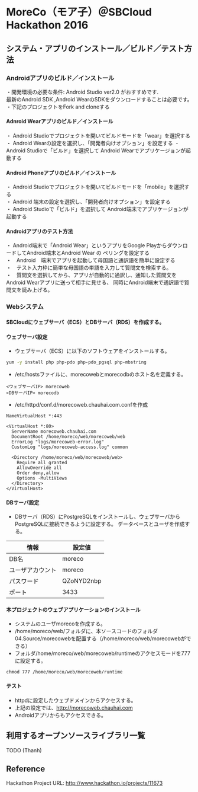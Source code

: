 # MoreCo（モア子）＠SBCloud Hackathon 2016

## システム・アプリのインストール／ビルド／テスト方法

### Androidアプリのビルド／インストール
・開発環境の必要な条件: Android Studio ver2.0 がおすすめです.  
  最新のAndroid SDK ,Android WearのSDKをダウンロードすることは必要です。 
・下記のプロジェクトをFork and cloneする
#### Adnroid Wearアプリのビルド／インストール  

・ Android Studioでプロジェクトを開いてビルドモードを「wear」を選択する
・ Android Wearの設定を選択し、「開発者向けオプション」を設定する
・ Android Studioで「ビルド」を選択して Android Wearでアプリケージョンが起動する


#### Android Phoneアプリのビルド／インストール

・ Android Studioでプロジェクトを開いてビルドモードを「mobile」を選択する  
・ Android 端末の設定を選択し、「開発者向けオプション」を設定する  
・ Android Studioで「ビルド」を選択して Android端末でアプリケージョンが起動する

#### Androidアプリのテスト方法  

・ Android端末で「Android Wear」というアプリをGoogle PlayからダウンロードしてAndroid端末とAndroid Wear の
ペリングを設定する   
・　Android　端末でアプリを起動して母国語と通訳語を簡単に設定する   
・　テスト入力枠に簡単な母国語の単語を入力して質問文を検索する。    
・　質問文を選択してから、アプリが自動的に通訳し、通知した質問文をAndroid Wearアプリに送って相手に見せる、
同時にAndroid端末で通訳語で質問文を読み上げる。

### Webシステム

#### SBCloudにウェブサーバ（ECS）とDBサーバ（RDS）を作成する。

#### ウェブサーバ設定

* ウェブサーバ（ECS）に以下のソフトウェアをインストールする。
```sh
yum -y install php php-pdo php-pdo_pgsql php-mbstring
```
* /etc/hostsファイルに、morecowebとmorecodbのホスト名を定義する。
```
<ウェブサーバIP> morecoweb
<DBサーバIP> morecodb
```
* /etc/httpd/conf.d/morecoweb.chauhai.com.confを作成
```
NameVirtualHost *:443

<VirtualHost *:80>
  ServerName morecoweb.chauhai.com
  DocumentRoot /home/moreco/web/morecoweb/web
  ErrorLog "logs/morecoweb-error.log"
  CustomLog "logs/morecoweb-access.log" common

  <Directory /home/moreco/web/morecoweb/web>
    Require all granted
    AllowOverride all
    Order deny,allow
    Options -MultiViews
  </Directory>
</VirtualHost>
```

#### DBサーバ設定

* DBサーバ（RDS）にPostgreSQLをインストールし、ウェブサーバからPostgreSQLに接続できるように設定する。
データベースとユーザを作成する。

|情報|設定値|
|---|---|
|DB名|moreco|
|ユーザアカウント|moreco|
|パスワード|QZoNYD2nbp|
|ポート|3433|

#### 本プロジェクトのウェブアプリケーションのインストール

* システムのユーザmorecoを作成する。
* /home/moreco/web/フォルダに、本ソースコードのフォルダ04.Source/morecowebを配置する（/home/moreco/web/morecowebができる）
* フォルダ/home/moreco/web/morecoweb/runtimeのアクセスモードを777に設定する。
```
chmod 777 /home/moreco/web/morecoweb/runtime
```

#### テスト

* httpdに設定したウェブドメインからアクセスする。
* 上記の設定では、http://morecoweb.chauhai.com
* Androidアプリからもアクセスできる。

## 利用するオープンソースライブラリ一覧

TODO (Thanh)

## Reference

Hackathon Project URL: http://www.hackathon.io/projects/11673
